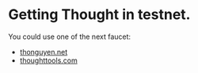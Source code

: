 # Getting Thought in testnet.

You could use one of the next faucet:

* [thonguyen.net](https://faucet.thonguyen.net/tht)
* [thoughttools.com](http://testnet.thoughttools.com/)

